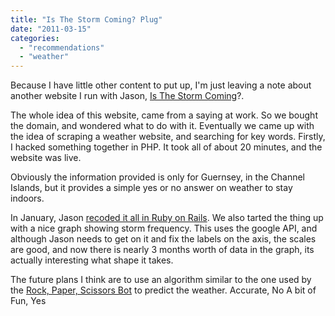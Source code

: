 ```yaml
---
title: "Is The Storm Coming? Plug"
date: "2011-03-15"
categories: 
  - "recommendations"
  - "weather"
---
```


Because I have little other content to put up, I'm just leaving a note about another website I run with Jason, [Is The Storm Coming](http://isthestormcoming.com)?.

The whole idea of this website, came from a saying at work. So we bought the domain, and wondered what to do with it. Eventually we came up with the idea of scraping a weather website, and searching for key words. Firstly, I hacked something together in PHP. It took all of about 20 minutes, and the website was live.

Obviously the information provided is only for Guernsey, in the Channel Islands, but it provides a simple yes or no answer on weather to stay indoors.

In January, Jason [recoded it all in Ruby on Rails](http://deedoubleyou.net/2011/01/24/isthestormcoming-com-updated/). We also tarted the thing up with a nice graph showing storm frequency. This uses the google API, and although Jason needs to get on it and fix the labels on the axis, the scales are good, and now there is nearly 3 months worth of data in the graph, its actually interesting what shape it takes.

The future plans I think are to use an algorithm similar to the one used by the [Rock, Paper, Scissors Bot](http://snappeh.com/blog/rock-paper-scissors-bot/) to predict the weather. Accurate, No A bit of Fun, Yes
